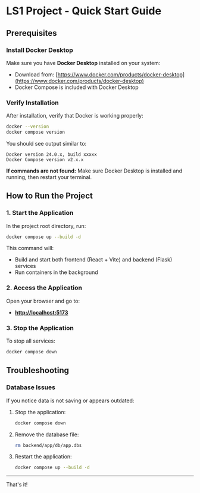 # LS1 Project - Quick Start Guide

## Prerequisites

### Install Docker Desktop

Make sure you have **Docker Desktop** installed on your system:
- Download from: [https://www.docker.com/products/docker-desktop](https://www.docker.com/products/docker-desktop)
- Docker Compose is included with Docker Desktop

### Verify Installation

After installation, verify that Docker is working properly:

```bash
docker --version
docker compose version
```

You should see output similar to:
```
Docker version 24.0.x, build xxxxx
Docker Compose version v2.x.x
```

**If commands are not found:** Make sure Docker Desktop is installed and running, then restart your terminal.

## How to Run the Project

### 1. Start the Application

In the project root directory, run:

```bash
docker compose up --build -d
```

This command will:
- Build and start both frontend (React + Vite) and backend (Flask) services
- Run containers in the background

### 2. Access the Application

Open your browser and go to:
- **[http://localhost:5173](http://localhost:5173)**

### 3. Stop the Application

To stop all services:

```bash
docker compose down
```

## Troubleshooting

### Database Issues

If you notice data is not saving or appears outdated:

1. Stop the application:
   ```bash
   docker compose down
   ```

2. Remove the database file:
   ```bash
   rm backend/app/db/app.dbs
   ```

3. Restart the application:
   ```bash
   docker compose up --build -d
   ```

---

That's it!
